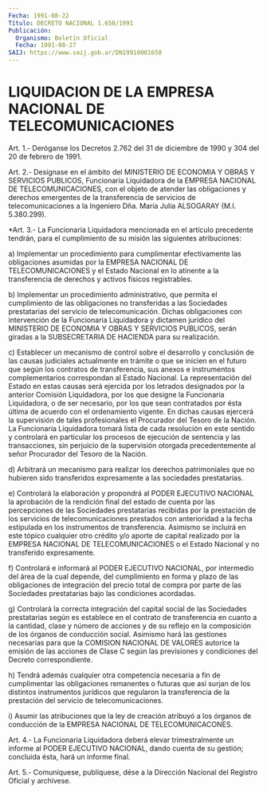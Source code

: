 ```yaml
---
Fecha: 1991-08-22
Título: DECRETO NACIONAL 1.658/1991
Publicación:
  Organismo: Boletín Oficial
  Fecha: 1991-08-27
SAIJ: https://www.saij.gob.ar/DN19910001658
---
```

# LIQUIDACION DE LA EMPRESA NACIONAL DE TELECOMUNICACIONES

<a id="1"></a>
Art.  1.-  Deróganse los Decretos 2.762 del 31 de diciembre de 1990 y 304 del 20 de febrero de 1991.

<a id="2"></a>
Art.  2.-  Desígnase en el ámbito del MINISTERIO DE ECONOMIA Y OBRAS Y SERVICIOS  PUBLICOS,  Funcionaria Liquidadora de la EMPRESA NACIONAL  DE TELECOMUNICACIONES,  con  el  objeto  de  atender  las obligaciones    y   derechos  emergentes  de  la  transferencia  de servicios de telecomunicaciones  a  la  Ingeniero  Dña. María Julia ALSOGARAY (M.I. 5.380.299).

<a id="3"></a>
*Art. 3.- La Funcionaria Liquidadora mencionada en el artículo precedente    tendrán,  para  el  cumplimiento  de  su  misión  las siguientes atribuciones:

a) Implementar  un  procedimiento  para  cumplimentar efectivamente las obligaciones asumidas por la EMPRESA NACIONAL DE TELECOMUNICACIONES  y  el  Estado  Nacional en  lo  atinente  a  la transferencia  de  derechos y activos  físicos  registrables.

b)  Implementar un procedimiento  administrativo,  que  permita  el cumplimiento  de  las obligaciones no transferidas a las Sociedades prestatarias del servicio  de telecomunicación. Dichas obligaciones con intervención de la Funcionaria  Liquidadora y dictamen jurídico del  MINISTERIO  DE ECONOMIA Y OBRAS Y  SERVICIOS  PUBLICOS,  serán giradas a la SUBSECRETARIA  DE  HACIENDA  para su realización.

c)  Establecer  un  mecanismo  de  control sobre  el  desarrollo  y conclusión de las causas judiciales  actualmente  en  trámite o que se  inicien  en el futuro que según los contratos de transferencia, sus anexos e instrumentos  complementarios  correspondan  al Estado Nacional.  La  representación  del  Estado  en  estas  causas  será ejercida  por  los  letrados  designados  por  la anterior Comisión Liquidadora, por los que designe la Funcionaria  Liquidadora,  o de ser  necesario,  por  los  que  sean contratados por ésta última de acuerdo con el ordenamiento vigente.  En  dichas causas ejercerá la supervisión de tales profesionales el Procurador  del  Tesoro de la Nación. La Funcionaria Liquidadora tomará lista de cada  resolución en  este  sentido  y  controlará  en  particular  los  procesos  de ejecución  de  sentencia  y  las transacciones, sin perjuicio de la supervisión  otorgada  precedentemente   al  señor  Procurador  del Tesoro de la Nación.

d) Arbitrará un mecanismo para realizar los  derechos patrimoniales que  no hubieren sido transferidos expresamente  a  las  sociedades prestatarias.

e)  Controlará  la  elaboración  y  propondrá  al  PODER  EJECUTIVO NACIONAL  la  aprobación de la rendición final del estado de cuenta por las percepciones  de  las Sociedades prestatarias recibidas por la prestación de los servicios  de telecomunicaciones prestados con anterioridad  a  la  fecha  estipulada    en  los  instrumentos  de transferencia. Asimismo se incluirá en este  tópico  cualquier otro crédito y/o aporte de capital realizado por la EMPRESA  NACIONAL DE TELECOMUNICACIONES    o    el  Estado  Nacional  y  no  transferido expresamente.

f)  Controlará  e  informará  al   PODER  EJECUTIVO  NACIONAL,  por intermedio del área de la cual depende,  del  cumplimiento en forma y  plazo  de las obligaciones de integración del  precio  total  de compra  por    parte   de  las  Sociedades  prestatarias  bajo  las condiciones acordadas.

g) Controlará la correcta  integración  del  capital  social de las Sociedades  prestatarias  según  es  establece  en  el contrato  de transferencia en cuanto a la cantidad, clase y número  de  acciones y  de  su  reflejo  en  la composición de los órganos de conducción social.  Asimismo  hará  las   gestiones  necesarias  para  que  la COMISION NACIONAL DE VALORES autorice  la  emisión  de las acciones de  Clase  C  según  las  previsiones  y  condiciones  del  Decreto correspondiente.

h)  Tendrá  además  cualquier  otra  competencia necesaria a fin de cumplimentar las obligaciones remanentes  o  futuras que así surjan de    los  distintos  instrumentos  jurídicos  que  regularon    la transferencia  de la prestación del servicio de telecomunicaciones.

i) Asumir las atribuciones  que  la  ley de creación atribuyó a los órganos de conducción de la EMPRESA NACIONAL  DE TELECOMUNICACONES.

<a id="4"></a>
Art. 4.- La Funcionaria Liquidadora deberá elevar trimestralmente  un  informe  al  PODER  EJECUTIVO  NACIONAL, dando cuenta  de  su  gestión;  concluida  ésta,  hará un informe  final.

<a id="5"></a>
Art. 5.- Comuníquese, publíquese, dése a la Dirección Nacional del Registro Oficial y archívese.